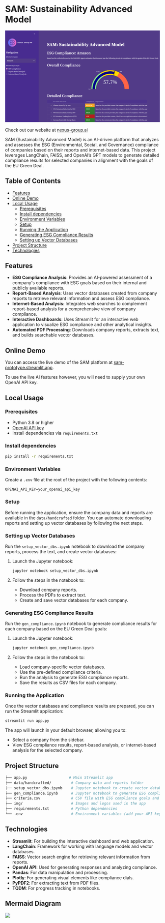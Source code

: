 # SAM: Sustainability Advanced Model

![Project Screenshot](img/screenshot.png)

Check out our website at [nexus-group.ai](https://nexus-group.ai/)

SAM (Sustainability Advanced Model) is an AI-driven platform that analyzes and assesses the ESG (Environmental, Social, and Governance) compliance of companies based on their reports and internet-based data. This project leverages LangChain, FAISS, and OpenAI’s GPT models to generate detailed compliance results for selected companies in alignment with the goals of the EU Green Deal.

## Table of Contents

- [Features](#features)
- [Online Demo](#online-demo)
- [Local Usage](#local-usage)
  - [Prerequisites](#prerequisites)
  - [Install dependencies](#install-dependencies)
  - [Environment Variables](#environment-variables)
  - [Setup](#setup)
  - [Running the Application](#running-the-application)
  - [Generating ESG Compliance Results](#generating-esg-compliance-results)
  - [Setting up Vector Databases](#setting-up-vector-databases)
- [Project Structure](#project-structure)
- [Technologies](#technologies)

## Features

- **ESG Compliance Analysis**: Provides an AI-powered assessment of a company's compliance with ESG goals based on their internal and publicly available reports.
- **Report-Based Analysis**: Uses vector databases created from company reports to retrieve relevant information and assess ESG compliance.
- **Internet-Based Analysis**: Integrates web searches to complement report-based analysis for a comprehensive view of company compliance.
- **Interactive Dashboards**: Uses Streamlit for an interactive web application to visualize ESG compliance and other analytical insights.
- **Automated PDF Processing**: Downloads company reports, extracts text, and builds searchable vector databases.

## Online Demo

You can access the live demo of the SAM platform at [sam-prototype.streamlit.app](https://sam-prototype.streamlit.app/).

To use the live AI features however, you will need to supply your own OpenAI API key.

## Local Usage

### Prerequisites

- Python 3.8 or higher
- [OpenAI API key](https://beta.openai.com/signup/)
- Install dependencies via `requirements.txt`

### Install dependencies

```bash
pip install -r requirements.txt
```

### Environment Variables

Create a `.env` file at the root of the project with the following contents:

```
OPENAI_API_KEY=your_openai_api_key
```

### Setup

Before running the application, ensure the company data and reports are available in the `data/handcrafted` folder. You can automate downloading reports and setting up vector databases by following the next steps.

### Setting up Vector Databases

Run the `setup_vector_dbs.ipynb` notebook to download the company reports, process the text, and create vector databases:

1. Launch the Jupyter notebook:

    ```bash
    jupyter notebook setup_vector_dbs.ipynb
    ```

2. Follow the steps in the notebook to:
   - Download company reports.
   - Process the PDFs to extract text.
   - Create and save vector databases for each company.

### Generating ESG Compliance Results

Run the `gen_compliance.ipynb` notebook to generate compliance results for each company based on the EU Green Deal goals:

1. Launch the Jupyter notebook:

    ```bash
    jupyter notebook gen_compliance.ipynb
    ```

2. Follow the steps in the notebook to:
   - Load company-specific vector databases.
   - Use the pre-defined compliance criteria.
   - Run the analysis to generate ESG compliance reports.
   - Save the results as CSV files for each company.

### Running the Application

Once the vector databases and compliance results are prepared, you can run the Streamlit application:

```bash
streamlit run app.py
```

The app will launch in your default browser, allowing you to:

- Select a company from the sidebar.
- View ESG compliance results, report-based analysis, or internet-based analysis for the selected company.

## Project Structure

```bash
├── app.py                   # Main Streamlit app
├── data/handcrafted/         # Company data and reports folder
├── setup_vector_dbs.ipynb    # Jupyter notebook to create vector databases
├── gen_compliance.ipynb      # Jupyter notebook to generate ESG compliance results
├── criteria.csv              # CSV file with ESG compliance goals and criteria
├── img/                      # Images and logos used in the app
├── requirements.txt          # Python dependencies
└── .env                      # Environment variables (add your API keys here)
```

## Technologies

- **Streamlit**: For building the interactive dashboard and web application.
- **LangChain**: Framework for working with language models and vector databases.
- **FAISS**: Vector search engine for retrieving relevant information from reports.
- **OpenAI API**: Used for generating responses and analyzing compliance.
- **Pandas**: For data manipulation and processing.
- **Plotly**: For generating visual elements like compliance dials.
- **PyPDF2**: For extracting text from PDF files.
- **TQDM**: For progress tracking in notebooks.

## Mermaid Diagram

[![](https://mermaid.ink/img/pako:eNptVdtu4kAM_RUrUt_a_YA-rAQJ0O6WliUUrTpUaEgGMmoyE81M6LJN_309F0Lo8oAU7HMc28d2PqJM5iy6jbalfM8KqgwskpUAGJDUKEarkhsY1PUr3Nx8b2MptnzXKGq4FC0MyYzuGKTMNDVQkUNqDiXTr47vCCOx50qKignTQkweJM0BbbCkitPNOTahhoJFcLFrIfFga-xhUp6zDVUtjEh4hEe65zuXUA83pVwAZmvci8fE_U-4rkt6gHEjsoC3jLFjDAQtD5prrKZkma9vQjrr4lAzF3_i60onGL6qS05Fxlq4I7qQ72umd-usM_fwc1ZLZW6GVLMcjkFbuPc05bzrjfWusaPC9Kj3WIQS7H_yD0_mwf-FbgPcBdGqmooDzJluSoPEn2TOsLVWsGNL4nR59L-eM30pCKRlCw8kw5kwrFfkOkeP49w7zhKbJxUkwxamXsKjBZW0KfawvwYQF6hMC4_ED9GcGcXZnpbe4bA_ztqA-lCVFS08kaTJ3uxvIoPRwZ986gU1tqJaCo36zMgdllsy-NLNIyI07OoKHnEdNGwxYW0zWu9d9ut8o7_x-iA2FqabzU7RuuhKG_odsD6AX8RN8kzJjGmNwwwzXrOSC186AlyG3Xjje1qY-175OdGnsT-iE_kuSouYJWOUMCV5MITh0WfoBftjegm0sCCjP0bRzPg1re1WW9AZK3bawqjasNwuIb7nmUyYYMqaL8kI8OzXku5PAFR-SZyFaiw9eyuP4LkDj3mJGpxK_02CpcDcMkW3BoXxQ8vDgWAivyAQTnpvEC_I05vfUAautU_lhVx0fpXq5SRVrDgmyWkLg0E4ZGdHoAP8T-11Zji8uBSunrCoZ_wF0-bs0sQx6Wx2q3sJ2BgTGbbxGMAJ0a1-knhleqzgAyPtFQjcgT-j98Zrb6MiezTC5GUNco9q2eqdPVCGw3Dp3AbjxZBZY-8-8sZj0pnneF73VJiTP_Dj2PMbAQ8PUzy-ExKe_S2wCXbD2L9V3XDc9cRKl7ZYa52erH4YcTzddZ2c7v7fXoseVyK6jiqmKspz_DB-WPAqMgWr2Cq6xcecqrdVtBKfiKONkelBZNGtUQ27jpRsdkV0u8W-4L-mzjFbvJ04j1VnZTlH7af-u-s-v5__AOn1ktw?type=png)](https://mermaid.live/edit#pako:eNptVdtu4kAM_RUrUt_a_YA-rAQJ0O6WliUUrTpUaEgGMmoyE81M6LJN_309F0Lo8oAU7HMc28d2PqJM5iy6jbalfM8KqgwskpUAGJDUKEarkhsY1PUr3Nx8b2MptnzXKGq4FC0MyYzuGKTMNDVQkUNqDiXTr47vCCOx50qKignTQkweJM0BbbCkitPNOTahhoJFcLFrIfFga-xhUp6zDVUtjEh4hEe65zuXUA83pVwAZmvci8fE_U-4rkt6gHEjsoC3jLFjDAQtD5prrKZkma9vQjrr4lAzF3_i60onGL6qS05Fxlq4I7qQ72umd-usM_fwc1ZLZW6GVLMcjkFbuPc05bzrjfWusaPC9Kj3WIQS7H_yD0_mwf-FbgPcBdGqmooDzJluSoPEn2TOsLVWsGNL4nR59L-eM30pCKRlCw8kw5kwrFfkOkeP49w7zhKbJxUkwxamXsKjBZW0KfawvwYQF6hMC4_ED9GcGcXZnpbe4bA_ztqA-lCVFS08kaTJ3uxvIoPRwZ986gU1tqJaCo36zMgdllsy-NLNIyI07OoKHnEdNGwxYW0zWu9d9ut8o7_x-iA2FqabzU7RuuhKG_odsD6AX8RN8kzJjGmNwwwzXrOSC186AlyG3Xjje1qY-175OdGnsT-iE_kuSouYJWOUMCV5MITh0WfoBftjegm0sCCjP0bRzPg1re1WW9AZK3bawqjasNwuIb7nmUyYYMqaL8kI8OzXku5PAFR-SZyFaiw9eyuP4LkDj3mJGpxK_02CpcDcMkW3BoXxQ8vDgWAivyAQTnpvEC_I05vfUAautU_lhVx0fpXq5SRVrDgmyWkLg0E4ZGdHoAP8T-11Zji8uBSunrCoZ_wF0-bs0sQx6Wx2q3sJ2BgTGbbxGMAJ0a1-knhleqzgAyPtFQjcgT-j98Zrb6MiezTC5GUNco9q2eqdPVCGw3Dp3AbjxZBZY-8-8sZj0pnneF73VJiTP_Dj2PMbAQ8PUzy-ExKe_S2wCXbD2L9V3XDc9cRKl7ZYa52erH4YcTzddZ2c7v7fXoseVyK6jiqmKspz_DB-WPAqMgWr2Cq6xcecqrdVtBKfiKONkelBZNGtUQ27jpRsdkV0u8W-4L-mzjFbvJ04j1VnZTlH7af-u-s-v5__AOn1ktw)

